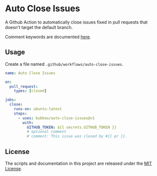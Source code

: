 # Auto Close Issues

A Github Action to automatically close issues fixed in pull requests that doesn't target the default branch.

Comment keywords are documented [here](https://help.github.com/en/articles/closing-issues-using-keywords).

## Usage

Create a file named `.github/workflows/auto-close-issues`.

```yml
name: Auto Close Issues

on:
  pull_request:
    types: [closed]

jobs:
  close:
    runs-on: ubuntu-latest
    steps:
      - uses: bubkoo/auto-close-issues@v1
        with:
          GITHUB_TOKEN: ${{ secrets.GITHUB_TOKEN }}
          # optional comment
          # comment: This issue was closed by #{{ pr }}.

```

## License

The scripts and documentation in this project are released under the [MIT License](LICENSE).
